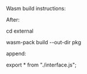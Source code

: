 Wasm build instructions:

After:

cd external

wasm-pack build --out-dir pkg

append:

export * from "./interface.js";
